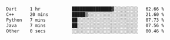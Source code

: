 
<!--START_SECTION:waka-->

```txt
Dart     1 hr            ███████████████▓░░░░░░░░░   62.66 %
C++      20 mins         █████▒░░░░░░░░░░░░░░░░░░░   21.60 %
Python   7 mins          ██░░░░░░░░░░░░░░░░░░░░░░░   07.73 %
Java     7 mins          ██░░░░░░░░░░░░░░░░░░░░░░░   07.56 %
Other    0 secs          ░░░░░░░░░░░░░░░░░░░░░░░░░   00.46 %
```

<!--END_SECTION:waka-->

